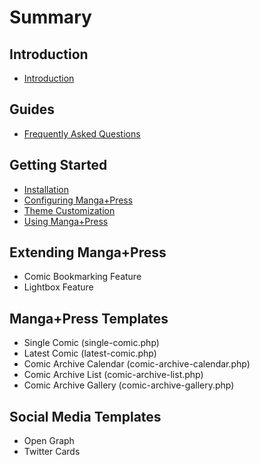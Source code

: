 # Summary

## Introduction

* [Introduction](README.md)

## Guides

* [Frequently Asked Questions](frequently-asked-questions.md)

## Getting Started

* [Installation](getting-started/installation.md)
* [Configuring Manga+Press](getting-started/configuring-manga+press.md)
* [Theme Customization](getting-started/theme-customization.md)
* [Using Manga+Press](getting-started/using-manga+press.md)

## Extending Manga+Press

* Comic Bookmarking Feature
* Lightbox Feature

## Manga+Press Templates

* Single Comic \(single-comic.php\)
* Latest Comic \(latest-comic.php\)
* Comic Archive Calendar \(comic-archive-calendar.php\)
* Comic Archive List \(comic-archive-list.php\)
* Comic Archive Gallery \(comic-archive-gallery.php\)

## Social Media Templates

* Open Graph
* Twitter Cards



